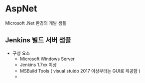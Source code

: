 # AspNet
Microsoft .Net 환경의 개발 샘플

## Jenkins 빌드 서버 샘플
* 구성 요소
  * Microsoft Windows Server
  * Jenkins 1.7xx 이상
  * MSBuild Tools ( visual stuido 2017 이상부터는 GUI로 제공함 )
  * 
